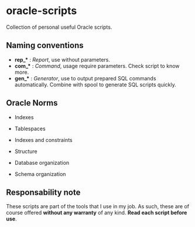 # oracle-scripts

Collection of personal useful Oracle scripts.

## Naming conventions

* **rep_\*** : *Report*, use without parameters.
* **com_\*** : *Command*, usage require parameters. Check script to know more.
* **gen_\*** : *Generator*, use to output prepared SQL commands automatically. Combine with spool to generate SQL scripts quickly.

## Oracle Norms

* Indexes

* Tablespaces

* Indexes and constraints

* Structure

* Database organization

* Schema organization

## Responsability note
These scripts are part of the tools that I use in my job. As such, these are of course offered **without any warranty** of any kind.
**Read each script before use**.
